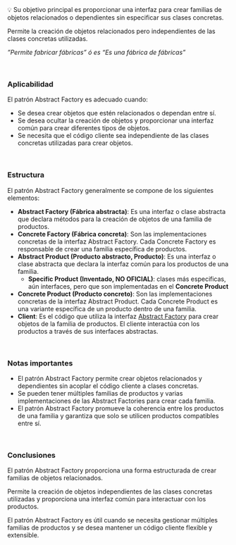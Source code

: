 <aside>
💡 Su objetivo principal es proporcionar una interfaz para crear familias de objetos relacionados o dependientes sin especificar sus clases concretas. 

Permite la creación de objetos relacionados pero independientes de las clases concretas utilizadas.

*”Permite fabricar fábricas” ó es “Es una fábrica de fábricas”*

</aside>

<br>

### Aplicabilidad

El patrón Abstract Factory es adecuado cuando:

- Se desea crear objetos que estén relacionados o dependan entre sí.
- Se desea ocultar la creación de objetos y proporcionar una interfaz común para crear diferentes tipos de objetos.
- Se necesita que el código cliente sea independiente de las clases concretas utilizadas para crear objetos.

<br>

### Estructura

El patrón Abstract Factory generalmente se compone de los siguientes elementos:

- **Abstract Factory (Fábrica abstracta)**: Es una interfaz o clase abstracta que declara métodos para la creación de objetos de una familia de productos.
- **Concrete Factory (Fábrica concreta)**: Son las implementaciones concretas de la interfaz Abstract Factory. Cada Concrete Factory es responsable de crear una familia específica de productos.
- **Abstract Product (Producto abstracto, Producto)**: Es una interfaz o clase abstracta que declara la interfaz común para los productos de una familia.
    - **Specific Product (Inventado, NO OFICIAL)**: clases más especificas, aún interfaces, pero que son implementadas en el ******Concrete Product******
- **Concrete Product (Producto concreto)**: Son las implementaciones concretas de la interfaz Abstract Product. Cada Concrete Product es una variante específica de un producto dentro de una familia.
- **Client**: Es el código que utiliza la interfaz [Abstract Factory](https://www.notion.so/Patrones-de-dise-o-de-software-552147a56fdb4b4cb483d6b5621bf6cb?pvs=21) para crear objetos de la familia de productos. El cliente interactúa con los productos a través de sus interfaces abstractas.

<br>

### Notas importantes

- El patrón Abstract Factory permite crear objetos relacionados y dependientes sin acoplar el código cliente a clases concretas.
- Se pueden tener múltiples familias de productos y varias implementaciones de las Abstract Factories para crear cada familia.
- El patrón Abstract Factory promueve la coherencia entre los productos de una familia y garantiza que solo se utilicen productos compatibles entre sí.

<br>

### Conclusiones

El patrón Abstract Factory proporciona una forma estructurada de crear familias de objetos relacionados. 

Permite la creación de objetos independientes de las clases concretas utilizadas y proporciona una interfaz común para interactuar con los productos. 

El patrón Abstract Factory es útil cuando se necesita gestionar múltiples familias de productos y se desea mantener un código cliente flexible y extensible.